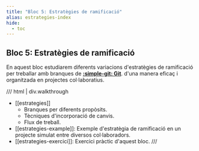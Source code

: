 ```yaml
---
title: "Bloc 5: Estratègies de ramificació"
alias: estrategies-index
hide:
  - toc
---
```


## Bloc 5: Estratègies de ramificació
En aquest bloc estudiarem diferents variacions
d'estratègies de ramificació per treballar
amb branques de [__:simple-git: Git__][git].
d'una manera eficaç i organitzada en
projectes col·laboratius.

[git]: https://git-scm.com/

/// html | div.walkthrough
- [[estrategies]]
    - Branques per diferents propòsits.
    - Tècniques d'incorporació de canvis.
    - Flux de treball.
- [[estrategies-example]]: Exemple d'estratègia de ramificació
    en un projecte simulat entre diversos col·laboradors.
- [[estrategies-exercici]]: Exercici pràctic d'aquest bloc.
///
